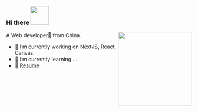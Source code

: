 ### Hi there <img src="https://media.giphy.com/media/SUXA0OMRHmxvuHUla7/giphy.gif" width="50"></h2>

<img align='right' src='https://media.giphy.com/media/oFRZcmbND30HlIAvND/giphy.gif' width='200'>

A Web developer🎯 from China.
- 🔭 I’m currently working on NextJS, React, Canvas.
- 🌱 I’m currently learning ...
- 📝 [Resume]()


<!--
Here are some ideas to get you started:

- 🔭 I’m currently working on ...
- 🌱 I’m currently learning ...
- 👯 I’m looking to collaborate on ...
- 🤔 I’m looking for help with ...
- 💬 Ask me about ...
- 📫 How to reach me: ...
- 😄 Pronouns: ...
- ⚡ Fun fact: ...
-->
